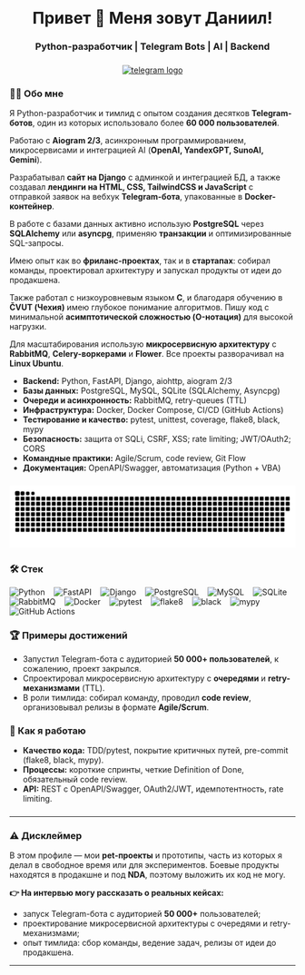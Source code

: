 <br clear="both">

###

<h1 align="center">Привет 👋 Меня зовут Даниил!</h1>
<h3 align="center">Python-разработчик | Telegram Bots | AI | Backend</h3>

###

<div align="center">
  <a href="https://t.me/offhandin" target="_blank">
    <img src="https://img.shields.io/static/v1?message=Telegram&logo=telegram&label=&color=2CA5E0&logoColor=white&labelColor=&style=for-the-badge" height="25" alt="telegram logo"  />
  </a>

</div>

###

<h3 align="left">👨‍💻 Обо мне</h3>

<div>
Я Python-разработчик и тимлид с опытом создания десятков <b>Telegram-ботов</b>, 
один из которых использовало более <b>60 000 пользователей</b>.<br/>

Работаю с <b>Aiogram 2/3</b>, асинхронным программированием, микросервисами 
и интеграцией AI (<b>OpenAI, YandexGPT, SunoAI, Gemini</b>).<br/>

Разрабатывал <b>сайт на Django</b> с админкой и интеграцией БД, 
а также создавал <b>лендинги на HTML, CSS, TailwindCSS и JavaScript</b> 
с отправкой заявок на вебхук <b>Telegram-бота</b>, упакованные в <b>Docker-контейнер</b>.<br/>

В работе с базами данных активно использую <b>PostgreSQL</b> 
через <b>SQLAlchemy</b> или <b>asyncpg</b>, применяю <b>транзакции</b> 
и оптимизированные SQL-запросы.<br/>

Имею опыт как во <b>фриланс-проектах</b>, так и в <b>стартапах</b>: 
собирал команды, проектировал архитектуру и запускал продукты от идеи до продакшена.<br/>

Также работал с низкоуровневым языком <b>C</b>, и благодаря обучению в <b>ČVUT (Чехия)</b> 
имею глубокое понимание алгоритмов. 
Пишу код с минимальной <b>асимптотической сложностью (O-нотация)</b> для высокой нагрузки.<br/>

Для масштабирования использую <b>микросервисную архитектуру</b> 
с <b>RabbitMQ</b>, <b>Celery-воркерами</b> и <b>Flower</b>. 
Все проекты разворачивал на <b>Linux Ubuntu</b>.
</div>

<ul>
  <li><b>Backend:</b> Python, FastAPI, Django, aiohttp, aiogram 2/3</li>
  <li><b>Базы данных:</b> PostgreSQL, MySQL, SQLite (SQLAlchemy, Asyncpg)</li>
  <li><b>Очереди и асинхронность:</b> RabbitMQ, retry-queues (TTL)</li>
  <li><b>Инфраструктура:</b> Docker, Docker Compose, CI/CD (GitHub Actions)</li>
  <li><b>Тестирование и качество:</b> pytest, unittest, coverage, flake8, black, mypy</li>
  <li><b>Безопасность:</b> защита от SQLi, CSRF, XSS; rate limiting; JWT/OAuth2; CORS</li>
  <li><b>Командные практики:</b> Agile/Scrum, code review, Git Flow</li>
  <li><b>Документация:</b> OpenAPI/Swagger, автоматизация (Python + VBA)</li>
</ul>

###

<p align="center">
 <img width="600" src="assets/github-snake.svg" alt="snake"/>
</p>

###

<!-- ICONS -->
<h3>🛠 Стек</h3>
<p>
  <img src="https://skillicons.dev/icons?i=py" height="40" alt="Python"/>
  <img width="8"/>
  <img src="https://skillicons.dev/icons?i=fastapi" height="40" alt="FastAPI"/>
  <img width="8"/>
  <img src="https://skillicons.dev/icons?i=django" height="40" alt="Django"/>
  <img width="8"/>
  <img src="https://skillicons.dev/icons?i=postgres" height="40" alt="PostgreSQL"/>
  <img width="8"/>
  <img src="https://skillicons.dev/icons?i=mysql" height="40" alt="MySQL"/>
  <img width="8"/>
  <img src="https://cdn.jsdelivr.net/gh/devicons/devicon/icons/sqlite/sqlite-original.svg" height="40" alt="SQLite"/>
  <img width="8"/>
  <img src="https://cdn.simpleicons.org/rabbitmq/FF6600" height="40" alt="RabbitMQ"/>
  <img width="8"/>
  <img src="https://skillicons.dev/icons?i=docker" height="40" alt="Docker"/>
  <img width="8"/>
  <img src="https://img.shields.io/badge/pytest-0A9EDC?logo=pytest&logoColor=white" height="24" alt="pytest"/>
  <img width="8"/>
  <img src="https://img.shields.io/badge/flake8-2b6db8?logo=python&logoColor=white" height="24" alt="flake8"/>
  <img width="8"/>
  <img src="https://img.shields.io/badge/black-000?logo=python&logoColor=white" height="24" alt="black"/>
  <img width="8"/>
  <img src="https://img.shields.io/badge/mypy-1f6feb?logo=python&logoColor=white" height="24" alt="mypy"/>
  <img width="8"/>
  <img src="https://skillicons.dev/icons?i=githubactions" height="40" alt="GitHub Actions"/>
</p>

###

<!-- ACHIEVEMENTS -->
<h3>🏆 Примеры достижений</h3>
<ul>
  <li>Запустил Telegram-бота с аудиторией <b>50 000+ пользователей</b>, к сожалению, проект закрылся.</li>
  <li>Спроектировал микросервисную архитектуру с <b>очередями</b> и <b>retry-механизмами</b> (TTL).</li>
  <li>В роли тимлида: собирал команду, проводил <b>code review</b>, организовывал релизы в формате <b>Agile/Scrum</b>.</li>
</ul>

<!-- HOW I WORK -->
<h3>🧩 Как я работаю</h3>
<ul>
  <li><b>Качество кода:</b> TDD/pytest, покрытие критичных путей, pre-commit (flake8, black, mypy).</li>
  <li><b>Процессы:</b> короткие спринты, четкие Definition of Done, обязательный code review.</li>
  <li><b>API:</b> REST с OpenAPI/Swagger, OAuth2/JWT, идемпотентность, rate limiting.</li>
</ul>

###

<hr>

<h3>⚠️ Дисклеймер</h3>
<p align="left">
  В этом профиле — мои <strong>pet-проекты</strong> и прототипы, часть из которых я делал в свободное время или для экспериментов.
  Боевые продукты находятся в продакшне и под <strong>NDA</strong>, поэтому выложить их код не могу.
</p>
<p align="left"><strong>👉 На интервью могу рассказать о реальных кейсах:</strong></p>
<ul>
  <li>запуск Telegram-бота с аудиторией <strong>50 000+</strong> пользователей;</li>
  <li>проектирование микросервисной архитектуры с очередями и retry-механизмами;</li>
  <li>опыт тимлида: сбор команды, ведение задач, релизы от идеи до продакшена.</li>
</ul>

<hr>

###
